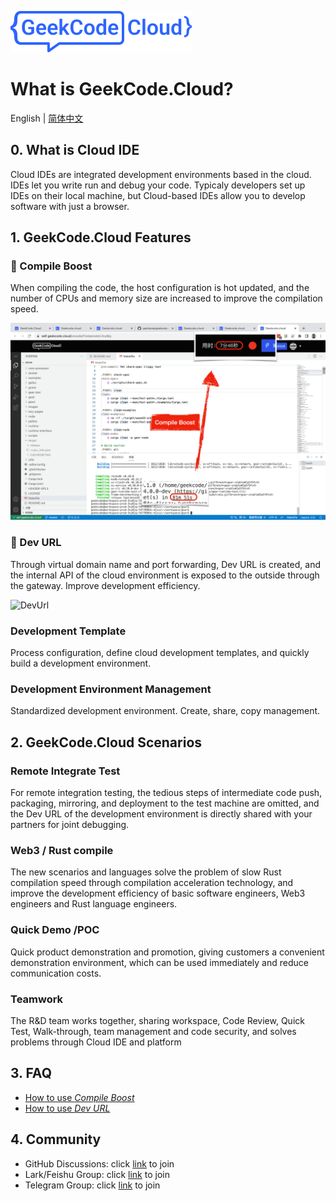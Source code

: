[![GeekCode](./assets/logo.svg)](https://geekcode.cloud)

# What is GeekCode.Cloud?

English | [简体中文](./README-CN.md)

## 0. What is Cloud IDE
Cloud IDEs are integrated development environments based in the cloud. IDEs let you write run and debug your code. Typicaly developers set up IDEs on their local machine, but Cloud-based IDEs allow you to develop software with just a browser.

## 1. GeekCode.Cloud Features

### 🚀 Compile Boost

When compiling the code, the host configuration is hot updated, and the number of CPUs and memory size are increased to improve the compilation speed.

![CompileBoost](./assets/compile-boost3.png)

### 🔗 Dev URL

Through virtual domain name and port forwarding, Dev URL is created, and the internal API of the cloud environment is exposed to the outside through the gateway. Improve development efficiency.

![DevUrl](./assets/dev-url-demo.gif)

### Development Template

Process configuration, define cloud development templates, and quickly build a development environment.

### Development Environment Management

Standardized development environment. Create, share, copy management.

## 2. GeekCode.Cloud Scenarios

### Remote Integrate Test

For remote integration testing, the tedious steps of intermediate code push, packaging, mirroring, and deployment to the test machine are omitted, and the Dev URL of the development environment is directly shared with your partners for joint debugging.

### Web3 / Rust compile

The new scenarios and languages ​​solve the problem of slow Rust compilation speed through compilation acceleration technology, and improve the development efficiency of basic software engineers, Web3 engineers and Rust language engineers.

### Quick Demo /POC

Quick product demonstration and promotion, giving customers a convenient demonstration environment, which can be used immediately and reduce communication costs.

### Teamwork

The R&D team works together, sharing workspace, Code Review, Quick Test, Walk-through, team management and code security, and solves problems through Cloud IDE and platform

## 3. FAQ

* [How to use *Compile Boost*](https://github.com/geeklamp/geekcode.cloud/wiki/How-to-use-Compile-Boost)
* [How to use *Dev URL*](https://github.com/geeklamp/geekcode.cloud/wiki/How-to-use-Dev-URL)

## 4. Community
- GitHub Discussions: click [link](https://github.com/geeklamp/geekcode.cloud/discussions)
 to join
- Lark/Feishu Group: click [link](https://applink.feishu.cn/client/chat/chatter/add_by_link?link_token=381ma10a-4d3f-473c-acd4-ff238c12153a) to join
- Telegram Group: click [link](https://t.me/GeekCodeCloud) to join

